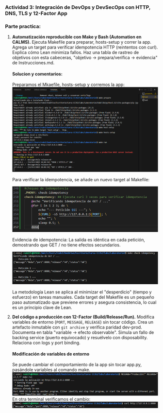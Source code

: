 ### Actividad 3: Integración de DevOps y DevSecOps con HTTP, DNS, TLS y 12-Factor App

### Parte practica: 
1. **Automatización reproducible con Make y Bash (Automation en CALMS).**
   Ejecuta Makefile para preparar, hosts-setup y correr la app. Agrega un target para verificar idempotencia HTTP (reintentos con curl). Explica cómo Lean minimiza fallos.
   Haz una tabla de rastreo de objetivos con esta cabeceras,  "objetivo -> prepara/verifica -> evidencia" de Instrucciones.md. 
   #### Solucion y comentarios: 
   Preparamos el Mkaefile, hosts-setup y corremos la app:
   ![](Imagenes/correr_app_actv3.png)

   Para verificar la idempotencia, se añade un nuevo target al Makefile:

   ![](Imagenes/chequeo_indempotencia.png)

   Evidencia de idempotencia: La salida es idéntica en cada petición, demostrando que GET / no tiene efectos secundarios.

   ![](Imagenes/make_check_idempotencia.png)

   La metodología Lean se aplica al minimizar el "desperdicio" (tiempo y esfuerzo) en tareas manuales. Cada target del Makefile es un pequeño paso automatizado que previene errores y asegura consistencia, lo cual es un principio clave de Lean.

2. **Del código a producción con 12-Factor (Build/Release/Run).**
   Modifica variables de entorno (`PORT`, `MESSAGE`, `RELEASE`) sin tocar código. Crea un artefacto inmutable con `git archive` y verifica paridad dev-prod.
   Documenta en tabla "variable -> efecto observable". Simula un fallo de backing service (puerto equivocado) y resuélvelo con disposability. Relaciona con logs y port binding.

    #### Modificación de variables de entorno
    Se puede cambiar el comportamiento de la app sin tocar app.py, pasándole variables al comando make.
    ![](Imagenes/cambio_comportamiento.png)
    En otra terminal verificamos el cambio: 
    ![](Imagenes/verificamos_cambio.png)

    

